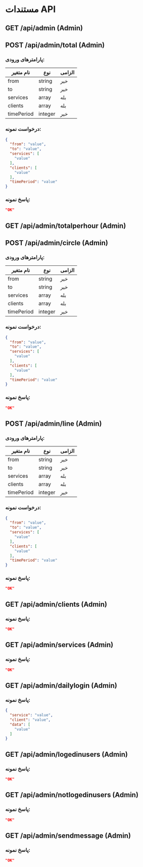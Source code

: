 # مستندات API

## GET /api/admin (Admin)
## POST /api/admin/total (Admin)
### پارامترهای ورودی:
| نام متغیر | نوع | الزامی |
|-----------|------|--------|
| from | string | خیر |
| to | string | خیر |
| services | array | بله |
| clients | array | بله |
| timePeriod | integer | خیر |

### درخواست نمونه:
```json
{
  "from": "value",
  "to": "value",
  "services": [
    "value"
  ],
  "clients": [
    "value"
  ],
  "timePeriod": "value"
}
```
### پاسخ نمونه:
```json
"OK"
```
## GET /api/admin/totalperhour (Admin)
## POST /api/admin/circle (Admin)
### پارامترهای ورودی:
| نام متغیر | نوع | الزامی |
|-----------|------|--------|
| from | string | خیر |
| to | string | خیر |
| services | array | بله |
| clients | array | بله |
| timePeriod | integer | خیر |

### درخواست نمونه:
```json
{
  "from": "value",
  "to": "value",
  "services": [
    "value"
  ],
  "clients": [
    "value"
  ],
  "timePeriod": "value"
}
```
### پاسخ نمونه:
```json
"OK"
```
## POST /api/admin/line (Admin)
### پارامترهای ورودی:
| نام متغیر | نوع | الزامی |
|-----------|------|--------|
| from | string | خیر |
| to | string | خیر |
| services | array | بله |
| clients | array | بله |
| timePeriod | integer | خیر |

### درخواست نمونه:
```json
{
  "from": "value",
  "to": "value",
  "services": [
    "value"
  ],
  "clients": [
    "value"
  ],
  "timePeriod": "value"
}
```
### پاسخ نمونه:
```json
"OK"
```
## GET /api/admin/clients (Admin)
### پاسخ نمونه:
```json
"OK"
```
## GET /api/admin/services (Admin)
### پاسخ نمونه:
```json
"OK"
```
## GET /api/admin/dailylogin (Admin)
### پاسخ نمونه:
```json
{
  "service": "value",
  "client": "value",
  "data": [
    "value"
  ]
}
```
## GET /api/admin/logedinusers (Admin)
### پاسخ نمونه:
```json
"OK"
```
## GET /api/admin/notlogedinusers (Admin)
### پاسخ نمونه:
```json
"OK"
```
## GET /api/admin/sendmessage (Admin)
### پاسخ نمونه:
```json
"OK"
```
